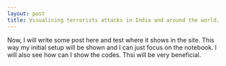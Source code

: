 ```yaml
---
layout: post
title: Visualising terrorists attacks in India and around the world.
---
```


Now, I will write some post here and test where it shows in the site. This way my initial setup will be shown and I can just focus on the notebook. I will also see how can I show the codes. Thsi will be very beneficial.
